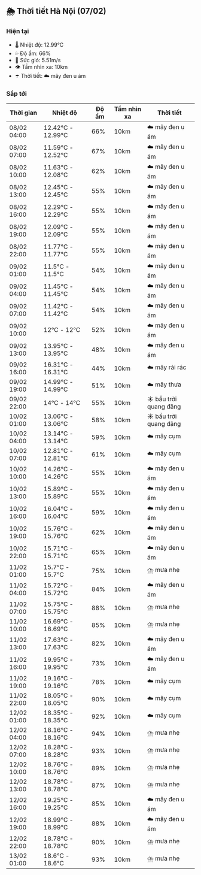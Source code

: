 ## 🌦️ Thời tiết Hà Nội (07/02)

### Hiện tại

- 🌡️ Nhiệt độ: 12.99℃
- 💦 Độ ẩm: 66%
- 💨 Sức gió: 5.51m/s
- 👁️ Tầm nhìn xa: 10km
- ☂️ Thời tiết: ☁️ mây đen u ám

### Sắp tới

| Thời gian | Nhiệt độ | Độ ẩm | Tầm nhìn xa | Thời tiết |
| --- | --- | --- | --- | --- |
| 08/02 04:00 | 12.42℃ - 12.99℃ | 66% | 10km | ☁️ mây đen u ám |
| 08/02 07:00 | 11.59℃ - 12.52℃ | 67% | 10km | ☁️ mây đen u ám |
| 08/02 10:00 | 11.63℃ - 12.08℃ | 62% | 10km | ☁️ mây đen u ám |
| 08/02 13:00 | 12.45℃ - 12.45℃ | 55% | 10km | ☁️ mây đen u ám |
| 08/02 16:00 | 12.29℃ - 12.29℃ | 55% | 10km | ☁️ mây đen u ám |
| 08/02 19:00 | 12.09℃ - 12.09℃ | 55% | 10km | ☁️ mây đen u ám |
| 08/02 22:00 | 11.77℃ - 11.77℃ | 55% | 10km | ☁️ mây đen u ám |
| 09/02 01:00 | 11.5℃ - 11.5℃ | 54% | 10km | ☁️ mây đen u ám |
| 09/02 04:00 | 11.45℃ - 11.45℃ | 54% | 10km | ☁️ mây đen u ám |
| 09/02 07:00 | 11.42℃ - 11.42℃ | 54% | 10km | ☁️ mây đen u ám |
| 09/02 10:00 | 12℃ - 12℃ | 52% | 10km | ☁️ mây đen u ám |
| 09/02 13:00 | 13.95℃ - 13.95℃ | 48% | 10km | ☁️ mây đen u ám |
| 09/02 16:00 | 16.31℃ - 16.31℃ | 44% | 10km | ☁️ mây rải rác |
| 09/02 19:00 | 14.99℃ - 14.99℃ | 51% | 10km | ☁️ mây thưa |
| 09/02 22:00 | 14℃ - 14℃ | 55% | 10km | ☀️ bầu trời quang đãng |
| 10/02 01:00 | 13.06℃ - 13.06℃ | 58% | 10km | ☀️ bầu trời quang đãng |
| 10/02 04:00 | 13.14℃ - 13.14℃ | 59% | 10km | ☁️ mây cụm |
| 10/02 07:00 | 12.81℃ - 12.81℃ | 61% | 10km | ☁️ mây cụm |
| 10/02 10:00 | 14.26℃ - 14.26℃ | 55% | 10km | ☁️ mây đen u ám |
| 10/02 13:00 | 15.89℃ - 15.89℃ | 55% | 10km | ☁️ mây đen u ám |
| 10/02 16:00 | 16.04℃ - 16.04℃ | 59% | 10km | ☁️ mây đen u ám |
| 10/02 19:00 | 15.76℃ - 15.76℃ | 62% | 10km | ☁️ mây đen u ám |
| 10/02 22:00 | 15.71℃ - 15.71℃ | 65% | 10km | ☁️ mây đen u ám |
| 11/02 01:00 | 15.7℃ - 15.7℃ | 75% | 10km | ⛈️ mưa nhẹ |
| 11/02 04:00 | 15.72℃ - 15.72℃ | 84% | 10km | ☁️ mây đen u ám |
| 11/02 07:00 | 15.75℃ - 15.75℃ | 88% | 10km | ⛈️ mưa nhẹ |
| 11/02 10:00 | 16.69℃ - 16.69℃ | 85% | 10km | ⛈️ mưa nhẹ |
| 11/02 13:00 | 17.63℃ - 17.63℃ | 82% | 10km | ☁️ mây đen u ám |
| 11/02 16:00 | 19.95℃ - 19.95℃ | 73% | 10km | ☁️ mây đen u ám |
| 11/02 19:00 | 19.16℃ - 19.16℃ | 78% | 10km | ☁️ mây cụm |
| 11/02 22:00 | 18.05℃ - 18.05℃ | 90% | 10km | ☁️ mây cụm |
| 12/02 01:00 | 18.35℃ - 18.35℃ | 92% | 10km | ☁️ mây cụm |
| 12/02 04:00 | 18.16℃ - 18.16℃ | 94% | 10km | ⛈️ mưa nhẹ |
| 12/02 07:00 | 18.28℃ - 18.28℃ | 93% | 10km | ⛈️ mưa nhẹ |
| 12/02 10:00 | 18.76℃ - 18.76℃ | 89% | 10km | ⛈️ mưa nhẹ |
| 12/02 13:00 | 18.78℃ - 18.78℃ | 87% | 10km | ⛈️ mưa nhẹ |
| 12/02 16:00 | 19.25℃ - 19.25℃ | 85% | 10km | ☁️ mây đen u ám |
| 12/02 19:00 | 18.99℃ - 18.99℃ | 88% | 10km | ☁️ mây đen u ám |
| 12/02 22:00 | 18.78℃ - 18.78℃ | 90% | 10km | ⛈️ mưa nhẹ |
| 13/02 01:00 | 18.6℃ - 18.6℃ | 93% | 10km | ⛈️ mưa nhẹ |
